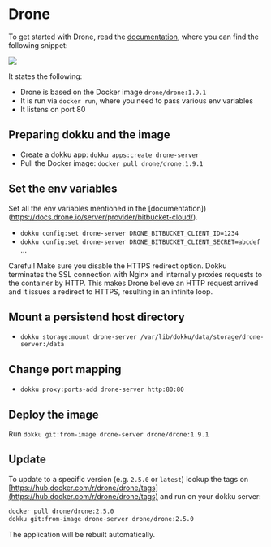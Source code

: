 # Drone

To get started with Drone, read the
[documentation](https://docs.drone.io/server/provider/bitbucket-cloud/), where
you can find the following snippet:

![](drone-run-config.png)

It states the following:

* Drone is based on the Docker image `drone/drone:1.9.1`
* It is run via `docker run`, where you need to pass various env variables
* It listens on port 80

## Preparing dokku and the image

* Create a dokku app: `dokku apps:create drone-server`
* Pull the Docker image: `docker pull drone/drone:1.9.1`

## Set the env variables

Set all the env variables mentioned in the [documentation])(https://docs.drone.io/server/provider/bitbucket-cloud/).

* `dokku config:set drone-server DRONE_BITBUCKET_CLIENT_ID=1234`
* `dokku config:set drone-server DRONE_BITBUCKET_CLIENT_SECRET=abcdef`
...

Careful!
Make sure you disable the HTTPS redirect option. Dokku terminates the SSL
connection with Nginx and internally proxies requests to the container by HTTP.
This makes Drone believe an HTTP request arrived and it issues a redirect to
HTTPS, resulting in an infinite loop.

## Mount a persistend host directory

* `dokku storage:mount drone-server /var/lib/dokku/data/storage/drone-server:/data`

## Change port mapping

* `dokku proxy:ports-add drone-server http:80:80`

## Deploy the image

Run `dokku git:from-image drone-server drone/drone:1.9.1`

## Update
To update to a specific version (e.g. `2.5.0` or `latest`) lookup the tags on [https://hub.docker.com/r/drone/drone/tags](https://hub.docker.com/r/drone/drone/tags) and run on your dokku server:

```sh
docker pull drone/drone:2.5.0
dokku git:from-image drone-server drone/drone:2.5.0
```

The application will be rebuilt automatically.
